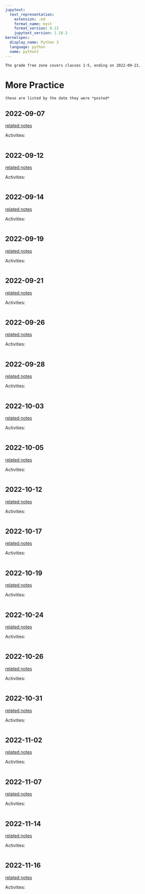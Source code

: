 ```yaml
---
jupytext:
  text_representation:
    extension: .md
    format_name: myst
    format_version: 0.13
    jupytext_version: 1.10.3
kernelspec:
  display_name: Python 3
  language: python
  name: python3
---
```


```{important}
The grade free zone covers classes 1-5, ending on 2022-09-21.
```


# More Practice

```{note}
these are listed by the date they were *posted*
```




## 2022-09-07

[related notes](../notes/2022-09-07)

Activities:
```{include} ../_practice/2022-09-07.md
```


## 2022-09-12

[related notes](../notes/2022-09-12)

Activities:
```{include} ../_practice/2022-09-12.md
```


## 2022-09-14

[related notes](../notes/2022-09-14)

Activities:
```{include} ../_practice/2022-09-14.md
```


## 2022-09-19

[related notes](../notes/2022-09-19)

Activities:
```{include} ../_practice/2022-09-19.md
```


## 2022-09-21

[related notes](../notes/2022-09-21)

Activities:
```{include} ../_practice/2022-09-21.md
```


## 2022-09-26

[related notes](../notes/2022-09-26)

Activities:
```{include} ../_practice/2022-09-26.md
```


## 2022-09-28

[related notes](../notes/2022-09-28)

Activities:
```{include} ../_practice/2022-09-28.md
```


## 2022-10-03

[related notes](../notes/2022-10-03)

Activities:
```{include} ../_practice/2022-10-03.md
```


## 2022-10-05

[related notes](../notes/2022-10-05)

Activities:
```{include} ../_practice/2022-10-05.md
```


## 2022-10-12

[related notes](../notes/2022-10-12)

Activities:
```{include} ../_practice/2022-10-12.md
```


## 2022-10-17

[related notes](../notes/2022-10-17)

Activities:
```{include} ../_practice/2022-10-17.md
```

## 2022-10-19

[related notes](../notes/2022-10-19)

Activities:
```{include} ../_practice/2022-10-19.md
```

## 2022-10-24

[related notes](../notes/2022-10-24)

Activities:
```{include} ../_practice/2022-10-24.md
```
## 2022-10-26

[related notes](../notes/2022-10-26)

Activities:
```{include} ../_practice/2022-10-26.md
```

## 2022-10-31

[related notes](../notes/2022-10-31)

Activities:
```{include} ../_practice/2022-10-31.md
```
## 2022-11-02

[related notes](../notes/2022-11-02)

Activities:
```{include} ../_practice/2022-11-02.md
```
## 2022-11-07

[related notes](../notes/2022-11-07)

Activities:
```{include} ../_practice/2022-11-07.md
```

## 2022-11-14

[related notes](../notes/2022-11-14)

Activities:
```{include} ../_practice/2022-11-14.md
```

## 2022-11-16

[related notes](../notes/2022-11-16)

Activities:
```{include} ../_practice/2022-11-16.md
```
